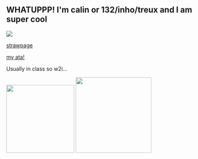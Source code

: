 ## WHATUPPP! I'm calin or 132/inho/treux and I am super cool

![](https://komarev.com/ghpvc/?username=pllayer-132&color=blue&style=flat&label=PLAYERS-STABBED&base=50&abbreviated=true)


[strawpage](https://calendular.straw.page/)


[my ata!](https://calindean.atabook.org/)

Usually in class so w2i... 

<img src="https://c.tenor.com/eMAQtbWpyKIAAAAC/tenor.gif" width="180"/>



<img src="https://i.imgur.com/ZtNCHVr.gif" width="200"/>

  

<!--
**pllayer-132/pllayer-132** is a ✨ _special_ ✨ repository because its `README.md` (this file) appears on your GitHub profile.

Here are some ideas to get you started:

- 🔭 I’m currently working on ...
- 🌱 I’m currently learning ...
- 👯 I’m looking to collaborate on ...
- 🤔 I’m looking for help with ...
- 💬 Ask me about ...
- 📫 How to reach me: ...
- 😄 Pronouns: ...
- ⚡ Fun fact: ...
-->
